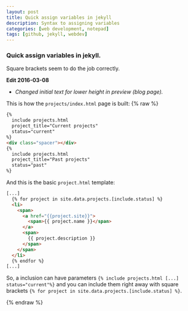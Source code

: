 ```yaml
---
layout: post
title: Quick assign variables in jekyll
description: Syntax to assigning variables
categories: [web development, notepad]
tags: [github, jekyll, webdev]
---
```


### Quick assign variables in jekyll.

Square brackets seem to do the job correctly.

**Edit 2016-03-08**
- _Changed initial text for lower height in preview (blog page)._


This is how the `projects/index.html` page is built:
{% raw %}
```html
{%
  include projects.html
  project_title="Current projects"
  status="current"
%}
<div class="spacer"></div>
{%
  include projects.html
  project_title="Past projects"
  status="past"
%}
```

And this is the basic `project.html` template:

```html
[...]
  {% for project in site.data.projects.[include.status] %}
  <li>
    <span>
      <a href="{{project.site}}">
        <span>{{ project.name }}</span>
      </a>
      <span>
        {{ project.description }}
      </span>
    </span>
  </li>
  {% endfor %}
[...]
```

So, a inclusion can have parameters `{% include projects.html [...] status="current"%}` and you can include them right away with square brackets `{% for project in site.data.projects.[include.status] %}`.

{% endraw %}
